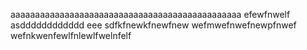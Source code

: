 aaaaaaaaaaaaaaaaaaaaaaaaaaaaaaaaaaaaaaaaaaaaaaa
 efewfnwelf
asdddddddddddd
eee
sdfkfnewkfnewfnew 
wefmwefnwefnewpfnwef
wefnkwenfewlfnlewlfwelnfelf

